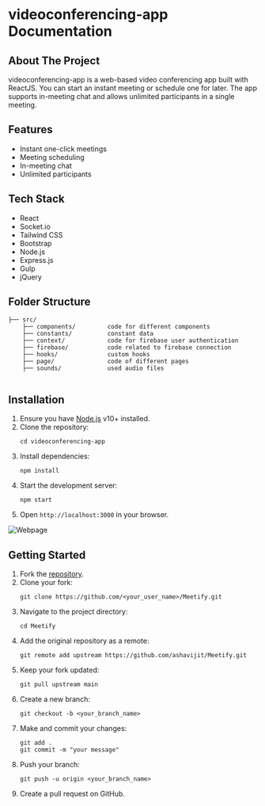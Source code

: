 # videoconferencing-app Documentation

## About The Project

videoconferencing-app is a web-based video conferencing app built with ReactJS. You can start an instant meeting or schedule one for later. The app supports in-meeting chat and allows unlimited participants in a single meeting.


## Features

- Instant one-click meetings
- Meeting scheduling
- In-meeting chat
- Unlimited participants

## Tech Stack

- React
- Socket.io
- Tailwind CSS
- Bootstrap
- Node.js
- Express.js
- Gulp
- jQuery

## Folder Structure

```
├── src/
    ├── components/         code for different components
    ├── constants/          constant data
    ├── context/            code for firebase user authentication
    ├── firebase/           code related to firebase connection 
    ├── hooks/              custom hooks
    ├── page/               code of different pages
    ├── sounds/             used audio files
 
```
 
## Installation

1. Ensure you have [Node.js](https://nodejs.org/) v10+ installed.
2. Clone the repository:
    ```
    cd videoconferencing-app
    ```
3. Install dependencies:
    ```
    npm install
    ```
4. Start the development server:
    ```
    npm start
    ```
5. Open `http://localhost:3000` in your browser.

![Webpage](https://user-images.githubusercontent.com/84511419/194266338-6288daa8-9880-4d1e-8058-79ab1d2a1eb9.png)

## Getting Started

1. Fork the [repository](https://github.com/ashavijit/Meetify).
2. Clone your fork:
    ```
    git clone https://github.com/<your_user_name>/Meetify.git
    ```
3. Navigate to the project directory:
    ```
    cd Meetify
    ```
4. Add the original repository as a remote:
    ```
    git remote add upstream https://github.com/ashavijit/Meetify.git
    ```
5. Keep your fork updated:
    ```
    git pull upstream main
    ```
6. Create a new branch:
    ```
    git checkout -b <your_branch_name>
    ```
7. Make and commit your changes:
    ```
    git add .
    git commit -m "your message"
    ```
8. Push your branch:
    ```
    git push -u origin <your_branch_name>
    ```
9. Create a pull request on GitHub.


